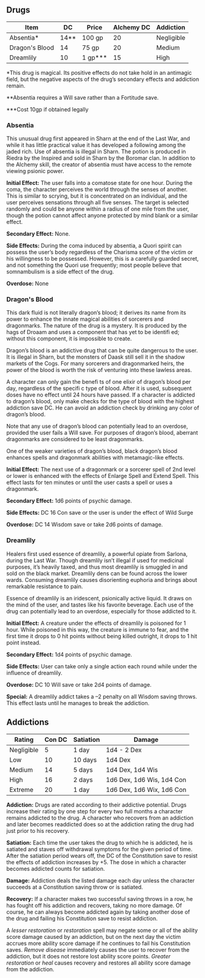 ## Drugs
| Item           | DC   | Price   | Alchemy DC | Addiction  |
| -------------- | ---- | ------- | ---------- | ---------- |
| Absentia*      | 14** | 100 gp  | 20         | Negligible |
| Dragon's Blood | 14   | 75 gp   | 20         | Medium     |
| Dreamlily      | 10   | 1 gp*** | 15         | High       |

*This drug is magical. Its positive effects do not take hold in an antimagic field, but the negative aspects of the drug’s secondary effects and addiction remain.

**Absentia requires a Will save rather than a Fortitude save.

***Cost 10gp if obtained legally

### Absentia
This unusual drug first appeared in Sharn at the end of the Last War, and while it has little practical value it has developed a following among the jaded rich. Use of absentia is illegal in Sharn. The potion is produced in Riedra by the Inspired and sold in Sharn by the Boromar clan. In addition to the Alchemy skill, the creator of absentia must have access to the remote viewing psionic power.

**Initial Effect:** The user falls into a comatose state for one hour. During the coma, the character perceives the world through the senses of another. This is similar to scrying, but it is concentrated on an individual, and the user perceives sensations through all five senses. The target is selected randomly and could be anyone within a radius of one mile from the user, though the potion cannot affect anyone protected by mind blank or a similar effect.

**Secondary Effect:** None.

**Side Effects:** During the coma induced by absentia, a Quori spirit can possess the user’s body regardless of the Charisma score of the victim or his willingness to be possessed. However, this is a carefully guarded secret, and not something the Quori use frequently; most people believe that somnambulism is a side effect of the drug.

**Overdose:** None

### Dragon's Blood
This dark fluid is not literally dragon’s blood; it derives its name from its power to enhance the innate magical abilities of sorcerers and dragonmarks. The nature of the drug is a mystery. It is produced by the hags of Droaam and uses a component that has yet to be identifi ed; without this component, it is impossible to create.

Dragon’s blood is an addictive drug that can be quite dangerous to the user. It is illegal in Sharn, but the monsters of Daask still sell it in the shadow markets of the Cogs. For many sorcerers and dragonmarked heirs, the power of the blood is worth the risk of venturing into these lawless areas.

A character can only gain the benefi ts of one elixir of dragon’s blood per day, regardless of the specifi c type of blood. After it is used, subsequent doses have no effect until 24 hours have passed. If a character is addicted to dragon’s blood, only make checks for the type of blood with the highest addiction save DC. He can avoid an addiction check by drinking any color of dragon’s blood.

Note that any use of dragon’s blood can potentially lead to an overdose, provided the user fails a Will save. For purposes of dragon’s blood, aberrant dragonmarks are considered to be least dragonmarks.

One of the weaker varieties of dragon’s blood, black dragon’s blood enhances spells and dragonmark abilities with metamagic-like effects.

**Initial Effect:** The next use of a dragonmark or a sorcerer spell of 2nd level or lower is enhanced with the effects of Enlarge Spell and Extend Spell. This effect lasts for ten minutes or until the user casts a spell or uses a dragonmark.

**Secondary Effect:** 1d6 points of psychic damage. 

**Side Effects:** DC 16 Con save or the user is under the effect of Wild Surge

**Overdose:** DC 14 Wisdom save or take 2d6 points of damage.

### Dreamlily
Healers first used essence of dreamlily, a powerful opiate from Sarlona, during the Last War. Though dreamlily isn’t illegal if used for medicinal purposes, it’s heavily taxed, and thus most dreamlily is smuggled in and sold on the black market. Dreamlily dens can be found across the lower wards. Consuming dreamlily causes disorienting euphoria and brings about remarkable resistance to pain.

Essence of dreamlily is an iridescent, psionically active liquid. It draws on the mind of the user, and tastes like his favorite beverage. Each use of the drug can potentially lead to an overdose, especially for those addicted to it.

**Initial Effect:** A creature under the effects of dreamlily is poisoned for 1 hour. While poisoned in this way, the creature is immune to fear, and the first time it drops to 0 hit points without being killed outright, it drops to 1 hit point instead.

**Secondary Effect:** 1d4 points of psychic damage.

**Side Effects:** User can take only a single action each round while under the influence of dreamlily.

**Overdose:** DC 10 Will save or take 2d4 points of damage.

**Special:** A dreamlily addict takes a –2 penalty on all Wisdom saving throws. This effect lasts until he manages to break the addiction.

## Addictions
| Rating     | Con DC | Satiation | Damage                    |
| ---------- | ------ | --------- | ------------------------- |
| Negligible | 5      | 1 day     | 1d4 - 2 Dex               |
| Low        | 10     | 10 days   | 1d4 Dex                   |
| Medium     | 14     | 5 days    | 1d4 Dex, 1d4 Wis          |
| High       | 16     | 2 days    | 1d6 Dex, 1d6 Wis, 1d4 Con |
| Extreme    | 20     | 1 day     | 1d6 Dex, 1d6 Wix, 1d6 Con | 

**Addiction:** Drugs are rated according to their addictive potential. Drugs increase their rating by one step for every two full months a character remains addicted to the drug. A character who recovers from an addiction and later becomes readdicted does so at the addiction rating the drug had just prior to his recovery.

**Satiation:** Each time the user takes the drug to which he is addicted, he is satiated and staves off withdrawal symptoms for the given period of time. After the satiation period wears off, the DC of the Constitution save to resist the effects of addiction increases by +5. The dose in which a character becomes addicted counts for satiation.

**Damage:** Addiction deals the listed damage each day unless the character succeeds at a Constitution saving throw or is satiated.

**Recovery:** If a character makes two successful saving throws in a row, he has fought off his addiction and recovers, taking no more damage. Of course, he can always become addicted again by taking another dose of the drug and failing his Constitution save to resist addiction.

A *lesser restoration* or *restoration* spell may negate some or all of the ability score damage caused by an addiction, but on the next day the victim accrues more ability score damage if he continues to fail his Constitution saves. *Remove disease* immediately causes the user to recover from the addiction, but it does not restore lost ability score points. *Greater restoration* or *heal* causes recovery and restores all ability score damage from the addiction.